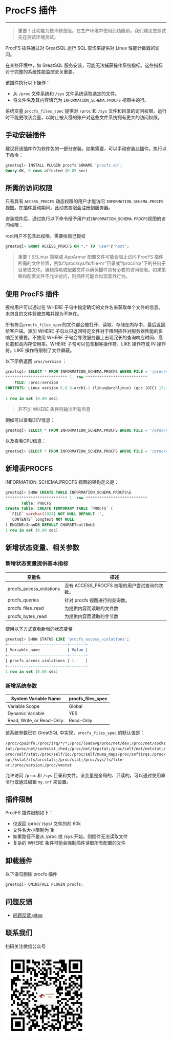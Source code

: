 # ProcFS 插件

---

> 重要！此功能为技术预览版。在生产环境中使用此功能前，我们建议您测试先在测试环境测试。

ProcFS 插件通过对 GreatSQL 运行 SQL 查询来提供对 Linux 性能计数器的访问。

在某些环境中，如 GreatSQL 服务安装，可能无法捕获操作系统指标。这些指标对于完整的系统性能监控至关重要。

该插件执行以下操作：

- 从 `/proc` 文件系统和 `/sys` 文件系统读取选定的文件。
- 将文件名及其内容填充为 `INFORMATION_SCHEMA.PROCFS` 视图中的行。

系统变量 `procfs_files_spec` 提供对 `/proc` 和 `/sys` 文件和目录的访问权限。运行时不能更改该变量，以防止被入侵的账户对这些文件系统拥有更大的访问权限。

## 手动安装插件

建议将该插件作为软件包的一部分安装。如果需要，可以手动安装此插件。执行以下命令：

```sql
greatsql> INSTALL PLUGIN procfs SONAME 'procfs.so';
Query OK, 0 rows affected (0.05 sec)
```

## 所需的访问权限

只有具有 `ACCESS_PROCFS` 动态权限的用户才能访问 `INFORMATION_SCHEMA.PROCFS` 视图。在插件启动期间，此动态权限会注册到服务器。

安装插件后，通过执行以下命令授予用户对`INFORMATION_SCHEMA.PROCFS`视图的访问权限：

root用户不包含此权限，需要给自己授权

```sql
greatsql> GRANT ACCESS_PROCFS ON *.* TO 'user'@'host';
```

> 重要！SELinux 策略或 AppArmor 配置文件可能会阻止访问 ProcFS 插件所需的文件位置，例如“/proc/sys/fs/file-nr”目录或“/proc/irq/”下的任何子目录或文件。编辑策略或配置文件以确保插件具有必要的访问权限。如果策略和配置文件不允许访问，则插件可能会出现意外行为。

## 使用 ProcFS 插件

授权用户可以通过在 WHERE 子句中指定确切的文件名来获取单个文件的信息。未包含的文件将被忽略并视为不存在。

所有符合`procfs_files_spec`的文件都会被打开、读取、存储在内存中，最后返回给客户端。添加 WHERE 子句以只返回特定文件对于限制插件对服务器性能的影响至关重要。不使用 WHERE 子句会导致服务器上出现冗长的查询响应时间、高负载和高内存使用率。WHERE 子句可以包含相等操作符、LIKE 操作符或 IN 操作符。LIKE 操作符限制了文件屏蔽。

以下示例返回 `proc/version` ：

```sql
greatsql> SELECT * FROM INFORMATION_SCHEMA.PROCFS WHERE FILE = '/proc/version'\G
*************************** 1. row ***************************
    FILE: /proc/version
CONTENTS: Linux version 6.6.3-arch1-1 (linux@archlinux) (gcc (GCC) 13.2.1 20230801, GNU ld (GNU Binutils) 2.41.0) #1 SMP PREEMPT_DYNAMIC Wed, 29 Nov 2023 00:37:40 +0000

1 row in set (0.00 sec)
```

> 若不加 WHERE 条件则输出所有信息

例如可以查看DEV信息：

```sql
greatsql> SELECT * FROM INFORMATION_SCHEMA.PROCFS WHERE FILE = '/proc/net/dev' \G
```

以及查看CPU信息：

```sql
greatsql> SELECT * FROM INFORMATION_SCHEMA.PROCFS WHERE FILE = '/proc/cpuinfo' \G
```

## 新增表PROCFS

INFORMATION_SCHEMA.PROCFS 视图的架构定义是：

```sql
greatsql> SHOW CREATE TABLE INFORMATION_SCHEMA.PROCFS\G
*************************** 1. row ***************************
       Table: PROCFS
Create Table: CREATE TEMPORARY TABLE `PROCFS` (
  `FILE` varchar(1024) NOT NULL DEFAULT '',
  `CONTENTS` longtext NOT NULL
) ENGINE=InnoDB DEFAULT CHARSET=utf8mb3
1 row in set (0.00 sec)
```

## 新增状态变量、相关参数

### 新增状态变量提供基本指标

| 变量名                   | 描述                                          |
| ------------------------ | --------------------------------------------- |
| procfs_access_violations | 没有 ACCESS_PROCFS 权限的用户尝试查询的次数。 |
| procfs_queries           | 针对 procfs 视图进行的查询数。                |
| procfs_files_read        | 为提供内容而读取的文件数                      |
| procfs_bytes_read        | 为提供内容而读取的字节数                      |

使用以下方式查看新增的状态变量
```sql
greatsql> SHOW STATUS LIKE 'procfs_access_violations';
+--------------------------+-------+
| Variable_name            | Value |
+--------------------------+-------+
| procfs_access_violations | 1     |
+--------------------------+-------+
1 row in set (0.00 sec)
```

### 新增系统参数

| System Variable Name       | procfs_files_spec |
| -------------------------- | ----------------- |
| Variable Scope             | Global            |
| Dynamic Variable           | YES               |
| Read, Write, or Read-Only: | Read-Only         |

该系统参数已在 GreatSQL 中实现，`procfs_files_spec` 的默认值是：

`/proc/cpuinfo;/proc/irq/*/*;/proc/loadavg/proc/net/dev;/proc/net/sockstat;/proc/net/sockstat_rhe4;/proc/net/tcpstat;/proc/self/net/netstat;/proc/self/stat;/proc/self/io;/proc/self/numa_maps/proc/softirqs;/proc/spl/kstat/zfs/arcstats;/proc/stat;/proc/sys/fs/file-nr;/proc/version;/proc/vmstat`

允许访问 `/proc` 和 `/sys` 目录和文件。该变量是全局的、只读的，可以通过使用命令行或通过编辑 `my.cnf` 来设置。

## 插件限制

ProcFS 插件限制如下：

- 仅返回 /proc/ /sys/ 文件的前 60k
- 文件名大小限制为 1k
- 如果路径不是从 /proc 或 /sys 开始，则插件无法读取文件
- 复杂的 WHERE 条件可能会强制插件读取所有配置的文件

## 卸载插件

以下语句删除 procfs 插件

```sql
greatsql> UNINSTALL PLUGIN procfs;
```

## 问题反馈

- [问题反馈 gitee](https://gitee.com/GreatSQL/GreatSQL-Manual/issues)


**联系我们**
---

扫码关注微信公众号

![greatsql-wx](../greatsql-wx.jpg)
